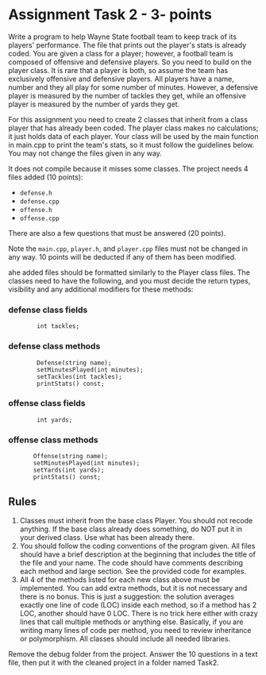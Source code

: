 # Assignment Task 2 - 3- points

Write a program to help Wayne State football team to keep track of its players'
performance. The file that prints out the player's stats is already coded. You
are given a class for a player; however, a football team is composed of
offensive and defensive players. So you need to build on the player class. It is
rare that a player is both, so assume the team has exclusively offensive and
defensive players. All players have a name, number and they all play for some
number of minutes. However, a defensive player is measured by the number of
tackles they get, while an offensive player is measured by the number of yards
they get.

For this assignment you need to create 2 classes that inherit from a class
player that has already been coded. The player class makes no calculations; it
just holds data of each player. Your class will be used by the main function in
main.cpp to print the team's stats, so it must follow the guidelines below. You
may not change the files given in any way.

It does not compile because it misses some classes. The project needs 4 files
added (10 points):

-   `defense.h`
-   `defense.cpp`
-   `offense.h`
-   `offense.cpp`

There are also a few questions that must be answered (20 points).

Note the `main.cpp`, `player.h`, and `player.cpp` files must not be changed in
any way. 10 points will be deducted if any of them has been modified.

ahe added files should be formatted similarly to the Player class files. The
classes need to have the following, and you must decide the return types,
visibility and any additional modifiers for these methods:

### defense class fields

            int tackles;

### defense class methods

            Defense(string name);
            setMinutesPlayed(int minutes);
            setTackles(int tackles);
            printStats() const;

### offense class fields

            int yards;

### offense class methods

           Offense(string name);
           setMinutesPlayed(int minutes);
           setYards(int yards);
           printStats() const;

## Rules

1. Classes must inherit from the base class Player. You should not recode
   anything. If the base class already does something, do NOT put it in your
   derived class. Use what has been already there.
2. You should follow the coding conventions of the program given. All files
   should have a brief description at the beginning that includes the title of
   the file and your name. The code should have comments describing each method
   and large section. See the provided code for examples.
3. All 4 of the methods listed for each new class above must be implemented. You
   can add extra methods, but it is not necessary and there is no bonus. This is
   just a suggestion: the solution averages exactly one line of code (LOC)
   inside each method, so if a method has 2 LOC, another should have 0 LOC.
   There is no trick here either with crazy lines that call multiple methods or
   anything else. Basically, if you are writing many lines of code per method,
   you need to review inheritance or polymorphism. All classes should include
   all needed libraries.

Remove the debug folder from the project. Answer the 10 questions in a text
file, then put it with the cleaned project in a folder named Task2.
